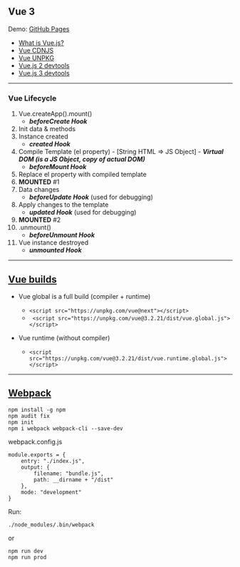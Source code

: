 Vue 3
---

Demo: [GitHub Pages](https://webdevelopua.github.io/)

- [What is Vue.js?](https://v3.vuejs.org/guide/introduction.html)
- [Vue CDNJS](https://cdnjs.com/libraries/vue)
- [Vue UNPKG](https://unpkg.com/browse/vue@2.6.14/)
- [Vue.js 2 devtools](https://chrome.google.com/webstore/detail/vuejs-devtools/nhdogjmejiglipccpnnnanhbledajbpd)
- [Vue.js 3 devtools](https://chrome.google.com/webstore/detail/vuejs-devtools/ljjemllljcmogpfapbkkighbhhppjdbg)

----

### Vue Lifecycle

1) Vue.createApp().mount()
    - ***beforeCreate Hook***
2) Init data & methods
3) Instance created
    - ***created Hook***
4) Compile Template (el property) - [String HTML => JS Object] - ***Virtual DOM (is a JS Object, copy of actual DOM)***
    - ***beforeMount Hook***
5) Replace el property with compiled template
6) **MOUNTED** #1
7) Data changes
    - ***beforeUpdate Hook*** (used for debugging)
8) Apply changes to the template
    - ***updated Hook*** (used for debugging)
9) **MOUNTED** #2
10) .unmount()
    - ***beforeUnmount Hook***
11) Vue instance destroyed
    - ***unmounted Hook***

----

## [Vue builds](https://ru.vuejs.org/v2/guide/installation.html#%D0%9E%D0%B1%D1%8A%D1%8F%D1%81%D0%BD%D0%B5%D0%BD%D0%B8%D0%B5-%D1%80%D0%B0%D0%B7%D0%BB%D0%B8%D1%87%D0%BD%D1%8B%D1%85-%D1%81%D0%B1%D0%BE%D1%80%D0%BE%D0%BA)

- Vue global is a full build (compiler + runtime)

    * ```<script src="https://unpkg.com/vue@next"></script> ```
    * ``` <script src="https://unpkg.com/vue@3.2.21/dist/vue.global.js"></script>```

- Vue runtime (without compiler)  
  * ```<script src="https://unpkg.com/vue@3.2.21/dist/vue.runtime.global.js"></script> ```

----

## [Webpack](https://webpack.js.org)

```
npm install -g npm
npm audit fix
npm init 
npm i webpack webpack-cli --save-dev
```

webpack.config.js

``` 
module.exports = {
    entry: "./index.js",
    output: {
        filename: "bundle.js",
        path: __dirname + "/dist"
    },
    mode: "development"
}

```

Run:

``` 
./node_modules/.bin/webpack
```

or

``` 
npm run dev
npm run prod
```
